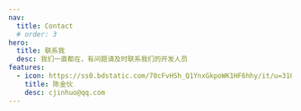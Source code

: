 ```yaml
---
nav:
  title: Contact
  # order: 3
hero:
  title: 联系我
  desc: 我们一直都在，有问题请及时联系我们的开发人员
features:
  - icon: https://ss0.bdstatic.com/70cFvHSh_Q1YnxGkpoWK1HF6hhy/it/u=3100469545,1592579793&fm=26&gp=0.jpg
    title: 陈金伙
    desc: cjinhuo@qq.com
---
```

